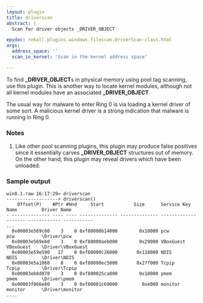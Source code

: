 ```yaml
---
layout: plugin
title: driverscan
abstract: |
  Scan for driver objects _DRIVER_OBJECT

epydoc: rekall.plugins.windows.filescan.DriverScan-class.html
args:
  address_space: ''
  scan_in_kernel: 'Scan in the kernel address space'

---
```


To find **_DRIVER_OBJECT**s in physical memory using pool tag scanning, use this
plugin. This is another way to locate kernel modules, although not all kernel
modules have an associated **_DRIVER_OBJECT**.

The usual way for malware to enter Ring 0 is via loading a kernel driver of some
sort. A malicious kernel driver is a strong indication that malware is running
in Ring 0.

### Notes

1. Like other pool scanning plugins, this plugin may produce false positives
   since it essentially carves **_DRIVER_OBJECT** structures out of memory. On
   the other hand, this plugin may reveal drivers which have been unloaded.

### Sample output


```
win8.1.raw 16:17:29> driverscan
-------------------> driverscan()
    Offset(P)    #Ptr #Hnd     Start           Size      Service Key          Name         Driver Name
- -------------- ---- ---- -------------- -------------- -------------------- ------------ -----------
...
  0x00003e569c60    3    0 0xf80000b14000        0x10000 pcw                  pcw          \Driver\pcw
  0x00003e569e60    3    0 0xf80000aeb000        0x29000 VBoxGuest            VBoxGuest    \Driver\VBoxGuest
  0x00003e59e590   17    0 0xf80000c26000       0x118000 NDIS                 NDIS         \Driver\NDIS
  0x00003e5a1060    8    0 0xf80000ec5000       0x27f000 Tcpip                Tcpip        \Driver\Tcpip
  0x00003eb8d870    3    0 0xf800025ca000        0x10000 pmem                 pmem         \Driver\pmem
  0x00003f066e60    3    0 0xf80001c69000         0xe000 monitor              monitor      \Driver\monitor
....
```

